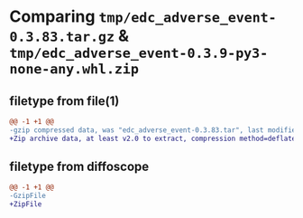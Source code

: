 # Comparing `tmp/edc_adverse_event-0.3.83.tar.gz` & `tmp/edc_adverse_event-0.3.9-py3-none-any.whl.zip`

## filetype from file(1)

```diff
@@ -1 +1 @@
-gzip compressed data, was "edc_adverse_event-0.3.83.tar", last modified: Mon Apr 22 23:10:19 2024, max compression
+Zip archive data, at least v2.0 to extract, compression method=deflate
```

## filetype from diffoscope

```diff
@@ -1 +1 @@
-GzipFile
+ZipFile
```


